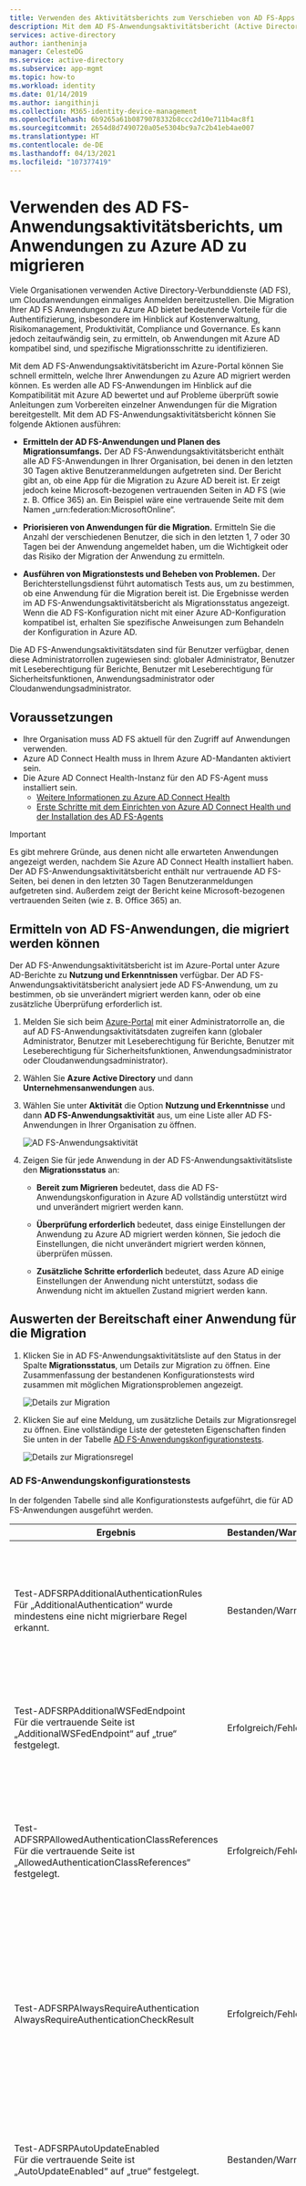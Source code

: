 ```yaml
---
title: Verwenden des Aktivitätsberichts zum Verschieben von AD FS-Apps in Azure Active Directory | Microsoft-Dokumentation
description: Mit dem AD FS-Anwendungsaktivitätsbericht (Active Directory-Verbunddienste) können Sie Anwendungen schnell von AD FS zu Azure Active Directory (Azure AD) migrieren. Dieses Migrationstool für AD FS identifiziert die Kompatibilität mit Azure AD und bietet Anleitungen zur Migration.
services: active-directory
author: iantheninja
manager: CelesteDG
ms.service: active-directory
ms.subservice: app-mgmt
ms.topic: how-to
ms.workload: identity
ms.date: 01/14/2019
ms.author: iangithinji
ms.collection: M365-identity-device-management
ms.openlocfilehash: 6b9265a61b0879078332b8ccc2d10e711b4ac8f1
ms.sourcegitcommit: 2654d8d7490720a05e5304bc9a7c2b41eb4ae007
ms.translationtype: HT
ms.contentlocale: de-DE
ms.lasthandoff: 04/13/2021
ms.locfileid: "107377419"
---
```

# <a name="use-the-ad-fs-application-activity-report-to-migrate-applications-to-azure-ad"></a>Verwenden des AD FS-Anwendungsaktivitätsberichts, um Anwendungen zu Azure AD zu migrieren

Viele Organisationen verwenden Active Directory-Verbunddienste (AD FS), um Cloudanwendungen einmaliges Anmelden bereitzustellen. Die Migration Ihrer AD FS Anwendungen zu Azure AD bietet bedeutende Vorteile für die Authentifizierung, insbesondere im Hinblick auf Kostenverwaltung, Risikomanagement, Produktivität, Compliance und Governance. Es kann jedoch zeitaufwändig sein, zu ermitteln, ob Anwendungen mit Azure AD kompatibel sind, und spezifische Migrationsschritte zu identifizieren.

Mit dem AD FS-Anwendungsaktivitätsbericht im Azure-Portal können Sie schnell ermitteln, welche Ihrer Anwendungen zu Azure AD migriert werden können. Es werden alle AD FS-Anwendungen im Hinblick auf die Kompatibilität mit Azure AD bewertet und auf Probleme überprüft sowie Anleitungen zum Vorbereiten einzelner Anwendungen für die Migration bereitgestellt. Mit dem AD FS-Anwendungsaktivitätsbericht können Sie folgende Aktionen ausführen:

* **Ermitteln der AD FS-Anwendungen und Planen des Migrationsumfangs.** Der AD FS-Anwendungsaktivitätsbericht enthält alle AD FS-Anwendungen in Ihrer Organisation, bei denen in den letzten 30 Tagen aktive Benutzeranmeldungen aufgetreten sind. Der Bericht gibt an, ob eine App für die Migration zu Azure AD bereit ist. Er zeigt jedoch keine Microsoft-bezogenen vertrauenden Seiten in AD FS (wie z. B. Office 365) an. Ein Beispiel wäre eine vertrauende Seite mit dem Namen „urn:federation:MicrosoftOnline“.

* **Priorisieren von Anwendungen für die Migration.** Ermitteln Sie die Anzahl der verschiedenen Benutzer, die sich in den letzten 1, 7 oder 30 Tagen bei der Anwendung angemeldet haben, um die Wichtigkeit oder das Risiko der Migration der Anwendung zu ermitteln.
* **Ausführen von Migrationstests und Beheben von Problemen.** Der Berichterstellungsdienst führt automatisch Tests aus, um zu bestimmen, ob eine Anwendung für die Migration bereit ist. Die Ergebnisse werden im AD FS-Anwendungsaktivitätsbericht als Migrationsstatus angezeigt. Wenn die AD FS-Konfiguration nicht mit einer Azure AD-Konfiguration kompatibel ist, erhalten Sie spezifische Anweisungen zum Behandeln der Konfiguration in Azure AD.

Die AD FS-Anwendungsaktivitätsdaten sind für Benutzer verfügbar, denen diese Administratorrollen zugewiesen sind: globaler Administrator, Benutzer mit Leseberechtigung für Berichte, Benutzer mit Leseberechtigung für Sicherheitsfunktionen, Anwendungsadministrator oder Cloudanwendungsadministrator.

## <a name="prerequisites"></a>Voraussetzungen

* Ihre Organisation muss AD FS aktuell für den Zugriff auf Anwendungen verwenden.
* Azure AD Connect Health muss in Ihrem Azure AD-Mandanten aktiviert sein.
* Die Azure AD Connect Health-Instanz für den AD FS-Agent muss installiert sein.
   * [Weitere Informationen zu Azure AD Connect Health](../hybrid/how-to-connect-health-adfs.md)
   * [Erste Schritte mit dem Einrichten von Azure AD Connect Health und der Installation des AD FS-Agents](../hybrid/how-to-connect-health-agent-install.md)

>[!IMPORTANT] 
>Es gibt mehrere Gründe, aus denen nicht alle erwarteten Anwendungen angezeigt werden, nachdem Sie Azure AD Connect Health installiert haben. Der AD FS-Anwendungsaktivitätsbericht enthält nur vertrauende AD FS-Seiten, bei denen in den letzten 30 Tagen Benutzeranmeldungen aufgetreten sind. Außerdem zeigt der Bericht keine Microsoft-bezogenen vertrauenden Seiten (wie z. B. Office 365) an.

## <a name="discover-ad-fs-applications-that-can-be-migrated"></a>Ermitteln von AD FS-Anwendungen, die migriert werden können 

Der AD FS-Anwendungsaktivitätsbericht ist im Azure-Portal unter Azure AD-Berichte zu **Nutzung und Erkenntnissen** verfügbar. Der AD FS-Anwendungsaktivitätsbericht analysiert jede AD FS-Anwendung, um zu bestimmen, ob sie unverändert migriert werden kann, oder ob eine zusätzliche Überprüfung erforderlich ist. 

1. Melden Sie sich beim [Azure-Portal](https://portal.azure.com) mit einer Administratorrolle an, die auf AD FS-Anwendungsaktivitätsdaten zugreifen kann (globaler Administrator, Benutzer mit Leseberechtigung für Berichte, Benutzer mit Leseberechtigung für Sicherheitsfunktionen, Anwendungsadministrator oder Cloudanwendungsadministrator).

2. Wählen Sie **Azure Active Directory** und dann **Unternehmensanwendungen** aus.

3. Wählen Sie unter **Aktivität** die Option **Nutzung und Erkenntnisse** und dann **AD FS-Anwendungsaktivität** aus, um eine Liste aller AD FS-Anwendungen in Ihrer Organisation zu öffnen.

   ![AD FS-Anwendungsaktivität](media/migrate-adfs-application-activity/adfs-application-activity.png)

4. Zeigen Sie für jede Anwendung in der AD FS-Anwendungsaktivitätsliste den **Migrationsstatus** an:

   * **Bereit zum Migrieren** bedeutet, dass die AD FS-Anwendungskonfiguration in Azure AD vollständig unterstützt wird und unverändert migriert werden kann.

   * **Überprüfung erforderlich** bedeutet, dass einige Einstellungen der Anwendung zu Azure AD migriert werden können, Sie jedoch die Einstellungen, die nicht unverändert migriert werden können, überprüfen müssen.

   * **Zusätzliche Schritte erforderlich** bedeutet, dass Azure AD einige Einstellungen der Anwendung nicht unterstützt, sodass die Anwendung nicht im aktuellen Zustand migriert werden kann.

## <a name="evaluate-the-readiness-of-an-application-for-migration"></a>Auswerten der Bereitschaft einer Anwendung für die Migration 

1. Klicken Sie in AD FS-Anwendungsaktivitätsliste auf den Status in der Spalte **Migrationsstatus**, um Details zur Migration zu öffnen. Eine Zusammenfassung der bestandenen Konfigurationstests wird zusammen mit möglichen Migrationsproblemen angezeigt.

   ![Details zur Migration](media/migrate-adfs-application-activity/migration-details.png)

2. Klicken Sie auf eine Meldung, um zusätzliche Details zur Migrationsregel zu öffnen. Eine vollständige Liste der getesteten Eigenschaften finden Sie unten in der Tabelle [AD FS-Anwendungskonfigurationstests](#ad-fs-application-configuration-tests).

   ![Details zur Migrationsregel](media/migrate-adfs-application-activity/migration-rule-details.png)

### <a name="ad-fs-application-configuration-tests"></a>AD FS-Anwendungskonfigurationstests

In der folgenden Tabelle sind alle Konfigurationstests aufgeführt, die für AD FS-Anwendungen ausgeführt werden.

|Ergebnis  |Bestanden/Warnung/Fehler  |BESCHREIBUNG  |
|---------|---------|---------|
|Test-ADFSRPAdditionalAuthenticationRules <br> Für „AdditionalAuthentication“ wurde mindestens eine nicht migrierbare Regel erkannt.       | Bestanden/Warnung          | Die vertrauende Seite verfügt über Regeln zum Anfordern der mehrstufigen Authentifizierung (Multi-Factor Authentication, MFA). Um zu Azure AD zu wechseln, übersetzen Sie diese Regeln in Richtlinien für bedingten Zugriff. Wenn Sie eine lokale MFA verwenden, empfehlen wir, dass Sie zu Azure AD MFA wechseln. [Weitere Informationen über bedingten Zugriff](../authentication/concept-mfa-howitworks.md).        |
|Test-ADFSRPAdditionalWSFedEndpoint <br> Für die vertrauende Seite ist „AdditionalWSFedEndpoint“ auf „true“ festgelegt.       | Erfolgreich/Fehler          | Die vertrauende Seite in AD FS unterstützt mehrere WS-Fed-Assertionsendpunkte. Zurzeit unterstützt Azure AD nur einen. Wenn Sie ein Szenario haben, in dem dieses Ergebnis die Migration blockiert, [geben Sie uns Feedback](https://feedback.azure.com/forums/169401-azure-active-directory/suggestions/38695621-allow-multiple-ws-fed-assertion-endpoints).     |
|Test-ADFSRPAllowedAuthenticationClassReferences <br> Für die vertrauende Seite ist „AllowedAuthenticationClassReferences“ festgelegt.       | Erfolgreich/Fehler          | Mit dieser Einstellung in AD FS können Sie angeben, ob die Anwendung so konfiguriert ist, dass nur bestimmte Authentifizierungstypen zugelassen werden. Wir empfehlen, den bedingten Zugriff zu verwenden, um diese Funktion zu erzielen.  Wenn Sie ein Szenario haben, in dem dieses Ergebnis die Migration blockiert, [geben Sie uns Feedback](https://feedback.azure.com/forums/169401-azure-active-directory/suggestions/38695672-allow-in-azure-ad-to-specify-certain-authentication).  [Weitere Informationen über bedingten Zugriff](../authentication/concept-mfa-howitworks.md).          |
|Test-ADFSRPAlwaysRequireAuthentication <br> AlwaysRequireAuthenticationCheckResult      | Erfolgreich/Fehler          | Mit dieser Einstellung in AD FS können Sie angeben, ob die Anwendung so konfiguriert ist, dass SSO-Cookies ignoriert werden und **immer eine Authentifizierung angefordert** wird. In Azure AD können Sie die Authentifizierungssitzung mithilfe von Richtlinien für bedingten Zugriff verwalten, um ein ähnliches Verhalten zu erzielen. [Weitere Informationen zum Konfigurieren der Verwaltung von Authentifizierungssitzungen mit bedingtem Zugriff](../conditional-access/howto-conditional-access-session-lifetime.md).          |
|Test-ADFSRPAutoUpdateEnabled <br> Für die vertrauende Seite ist „AutoUpdateEnabled“ auf „true“ festgelegt.       | Bestanden/Warnung          | Mit dieser Einstellung in AD FS können Sie angeben, ob AD FS für die automatische Aktualisierung der Anwendung basierend auf Änderungen innerhalb der Verbundmetadaten konfiguriert ist. Azure AD unterstützt dies derzeit nicht, sollte die Migration der Anwendung zu Azure AD jedoch nicht blockieren.           |
|Test-ADFSRPClaimsProviderName <br> Die vertrauende Seite verfügt über mehrere aktivierte ClaimsProviders-Elemente.       | Erfolgreich/Fehler          | Diese Einstellung in AD FS ruft die Identitätsanbieter auf, von denen die vertrauende Seite Ansprüche akzeptiert. In Azure AD können Sie die externe Zusammenarbeit mithilfe von Azure AD B2B ermöglichen. [Weitere Informationen zu Azure AD B2B](../external-identities/what-is-b2b.md).          |
|Test-ADFSRPDelegationAuthorizationRules      | Erfolgreich/Fehler          | Für die Anwendung sind benutzerdefinierte Delegationsautorisierungsregeln definiert. Dabei handelt es sich um ein WS-Trust-Konzept, das von Azure AD unterstützt wird, indem moderne Authentifizierungsprotokolle wie OpenID Connect und OAuth 2.0 verwendet werden. [Weitere Informationen zu Microsoft Identity Platform](../develop/v2-protocols-oidc.md).          |
|Test-ADFSRPImpersonationAuthorizationRules       | Bestanden/Warnung          | Für die Anwendung sind benutzerdefinierte Identitätswechsel-Autorisierungsregeln definiert. Dabei handelt es sich um ein WS-Trust-Konzept, das von Azure AD unterstützt wird, indem moderne Authentifizierungsprotokolle wie OpenID Connect und OAuth 2.0 verwendet werden. [Weitere Informationen zu Microsoft Identity Platform](../develop/v2-protocols-oidc.md).          |
|Test-ADFSRPIssuanceAuthorizationRules <br> Für „IssuanceAuthorization“ wurde mindestens eine nicht migrierbare Regel erkannt.       | Bestanden/Warnung          | Für die Anwendung sind benutzerdefinierte 	Ausstellungsautorisierungsregeln in AD FS definiert. Azure AD unterstützt diese Funktion mit bedingtem Azure AD-Zugriff. [Erfahren Sie mehr über bedingten Zugriff](../conditional-access/overview.md). <br> Sie können zudem den Zugriff auf eine Anwendung auf Benutzer oder Gruppen beschränken, die der Anwendung zugeordnet sind. [Erfahren Sie mehr über das Zuweisen von Benutzern und Gruppen für den Zugriff auf Anwendungen](./assign-user-or-group-access-portal.md).            |
|Test-ADFSRPIssuanceTransformRules <br> Für „IssuanceTransform“ wurde mindestens eine nicht migrierbare Regel erkannt.       | Bestanden/Warnung          | Für die Anwendung sind benutzerdefinierte 	Ausstellungstransformationsregeln in AD FS definiert. Azure AD unterstützt das Anpassen der im Token ausgestellten Ansprüche. Weitere Informationen finden Sie unter [Anpassen von Ansprüchen im SAML-Token für Unternehmensanwendungen](../develop/active-directory-saml-claims-customization.md).           |
|Test-ADFSRPMonitoringEnabled <br> Für die vertrauende Seite ist „MonitoringEnabled“ auf „true“ festgelegt.       | Bestanden/Warnung          | Mit dieser Einstellung in AD FS können Sie angeben, ob AD FS für die automatische Aktualisierung der Anwendung basierend auf Änderungen innerhalb der Verbundmetadaten konfiguriert ist. Azure AD unterstützt dies derzeit nicht, sollte die Migration der Anwendung zu Azure AD jedoch nicht blockieren.           |
|Test-ADFSRPNotBeforeSkew <br> NotBeforeSkewCheckResult      | Bestanden/Warnung          | AD FS lässt eine Zeitabweichung auf Grundlage der „NotBefore“- und „NotOnOrAfter“-Zeiten im SAML-Token zu. Azure AD verarbeitet dies standardmäßig automatisch.          |
|Test-ADFSRPRequestMFAFromClaimsProviders <br> Für die vertrauende Seite ist „RequestMFAFromClaimsProviders“ auf „true“ festgelegt.       | Bestanden/Warnung          | Diese Einstellung in AD FS bestimmt das Verhalten für MFA, wenn der Benutzer von einem anderen Anspruchsanbieter stammt. In Azure AD können Sie die externe Zusammenarbeit mithilfe von Azure AD B2B ermöglichen. Dann können Sie Richtlinien für bedingten Zugriff anwenden, um den Gastzugriff zu schützen. Erfahren Sie mehr über [Azure AD B2B](../external-identities/what-is-b2b.md) und den [bedingten Zugriff](../conditional-access/overview.md).          |
|Test-ADFSRPSignedSamlRequestsRequired <br> Für die vertrauende Seite ist „SignedSamlRequestsRequired“ auf „true“ festgelegt.       | Erfolgreich/Fehler          | Die Anwendung wird in AD FS zur Überprüfung der Signatur in der SAML-Anforderung konfiguriert. Azure AD akzeptiert eine signierte SAML-Anforderung, doch die Signatur wird nicht überprüft. Azure AD verfügt über verschiedene Methoden zum Schutz vor böswilligen Aufrufen. Beispielsweise verwendet Azure Ad die in der Anwendung konfigurierten Antwort-URLs, um die SAML-Anforderung zu überprüfen. Azure AD sendet ein Token nur an für die Anwendung konfigurierte Antwort-URLs. Wenn Sie ein Szenario haben, in dem dieses Ergebnis die Migration blockiert, [geben Sie uns Feedback](https://feedback.azure.com/forums/169401-azure-active-directory/suggestions/13394589-saml-signature).          |
|Test-ADFSRPTokenLifetime <br> TokenLifetimeCheckResult        | Bestanden/Warnung         | Die Anwendung ist für eine benutzerdefinierte Tokenlebensdauer konfiguriert. Der AD FS-Standardwert ist eine Stunde. Azure AD unterstützt diese Funktion mit bedingtem-Zugriff. Weitere Informationen finden Sie unter [Konfigurieren der Verwaltung von Authentifizierungssitzungen mit bedingtem Zugriff](../conditional-access/howto-conditional-access-session-lifetime.md).          |
|Die vertrauende Seite ist so konfiguriert, dass Ansprüche verschlüsselt werden. Diese Konfiguration wird von Azure AD unterstützt.       | Pass          | Mit Azure AD können Sie das an die Anwendung gesendete Token verschlüsseln. Weitere Informationen finden Sie unter [Konfigurieren der Azure AD-SAML-Tokenverschlüsselung](./howto-saml-token-encryption.md).          |
|EncryptedNameIdRequiredCheckResult      | Erfolgreich/Fehler          | Die Anwendung ist so konfiguriert, dass der NameID-Anspruch im SAML-Token verschlüsselt wird. Mit Azure AD können Sie das gesamte an die Anwendung gesendete Token verschlüsseln. Die Verschlüsselung bestimmter Ansprüche wird noch nicht unterstützt. Weitere Informationen finden Sie unter [Konfigurieren der Azure AD-SAML-Tokenverschlüsselung](./howto-saml-token-encryption.md).         |

## <a name="check-the-results-of-claim-rule-tests"></a>Prüfen der Ergebnisse von Anspruchsregeltests

Wenn Sie in AD FS eine Anspruchsregel für die Anwendung konfiguriert haben, bietet die Oberfläche eine detaillierte Analyse für alle Anspruchsregeln. Sie können erkennen, welche Anspruchsregeln nach Azure AD verschoben werden können und welche noch weiter geprüft werden müssen.

1. Klicken Sie in AD FS-Anwendungsaktivitätsliste auf den Status in der Spalte **Migrationsstatus**, um Details zur Migration zu öffnen. Eine Zusammenfassung der bestandenen Konfigurationstests wird zusammen mit möglichen Migrationsproblemen angezeigt.

2. Erweitern Sie auf der Seite **Details zur Migrationsregel** die Ergebnisse, um Details zu möglichen Migrationsproblemen anzuzeigen und weitere Anleitungen zu erhalten. Eine ausführliche Liste aller getesteten Anspruchsregeln finden Sie in der Tabelle [Prüfen der Ergebnisse von Anspruchsregeltests](#check-the-results-of-claim-rule-tests) weiter unten.

   Das folgende Beispiel zeigt Details zur Migrationsregel für die IssuanceTransform-Regel. Es werden die spezifischen Teile des Anspruchs aufgelistet, die überprüft und behandelt werden müssen, bevor Sie die Anwendung zu Azure AD migrieren können.

   ![Zusätzliche Anleitungen zu den Details zur Migrationsregel](media/migrate-adfs-application-activity/migration-rule-details-guidance.png)

### <a name="claim-rule-tests"></a>Anspruchsregeltests

In der folgenden Tabelle sind alle Anspruchsregeltests aufgeführt, die für AD FS-Anwendungen ausgeführt werden.

|Eigenschaft  |BESCHREIBUNG  |
|---------|---------|
|UNSUPPORTED_CONDITION_PARAMETER      | Die Bedingungsanweisung verwendet reguläre Ausdrücke, um auszuwerten, ob der Anspruch einem bestimmten Muster entspricht.  Um eine ähnliche Funktionalität in Azure AD zu erzielen, können Sie vordefinierte Transformationen wie z.B. IfEmpty(), StartWith() und Contains() verwenden. Weitere Informationen finden Sie unter [Anpassen von Ansprüchen im SAML-Token für Unternehmensanwendungen](../develop/active-directory-saml-claims-customization.md).          |
|UNSUPPORTED_CONDITION_CLASS      | Die Bedingungsanweisung verfügt über mehrere Bedingungen, die vor dem Ausführen der Ausstellungsanweisung ausgewertet werden müssen. Azure AD unterstützt diese Funktionalität möglicherweise mit den Transformationsfunktionen des Anspruchs, in denen Sie mehrere Anspruchswerte auswerten können.  Weitere Informationen finden Sie unter [Anpassen von Ansprüchen im SAML-Token für Unternehmensanwendungen](../develop/active-directory-saml-claims-customization.md).          |
|UNSUPPORTED_RULE_TYPE      | Die Anspruchsregel wurde nicht erkannt. Weitere Informationen zum Konfigurieren von Ansprüchen in Azure AD finden Sie unter [Anpassen von Ansprüchen im SAML-Token für Unternehmensanwendungen](../develop/active-directory-saml-claims-customization.md).          |
|CONDITION_MATCHES_UNSUPPORTED_ISSUER      | Die Bedingungsanweisung verwendet einen Aussteller, der in Azure AD nicht unterstützt wird. Derzeit bindet Azure AD keine Ansprüche aus anderen Speichern als Active Directory oder Azure AD ein. Wenn dies die Migration von Anwendungen zu Azure AD blockiert, [geben Sie uns Feedback](https://feedback.azure.com/forums/169401-azure-active-directory/suggestions/38695717-allow-to-source-user-attributes-from-external-dire).         |
|UNSUPPORTED_CONDITION_FUNCTION      | Die Bedingungsanweisung verwendet eine Aggregatfunktion, um einen einzelnen Anspruch unabhängig von der Anzahl der Übereinstimmungen auszugeben oder hinzuzufügen.  In Azure AD können Sie das Attribut eines Benutzers z.B. über Funktionen wie IfEmpty(), StartWith() und Contains() auswerten, um zu entscheiden, welcher Wert für den Anspruch verwendet werden soll. Weitere Informationen finden Sie unter [Anpassen von Ansprüchen im SAML-Token für Unternehmensanwendungen](../develop/active-directory-saml-claims-customization.md).          |
|RESTRICTED_CLAIM_ISSUED      | Die Bedingungsanweisung verwendet einen Anspruch, der in Azure AD eingeschränkt ist. Möglicherweise können Sie einen eingeschränkten Anspruch ausgeben, aber Sie können die Quelle nicht ändern und keine Transformation anwenden. Weitere Informationen finden Sie unter [Anpassen von in Token ausgegebenen Ansprüchen für eine bestimmte App in Azure AD](../develop/active-directory-claims-mapping.md).          |
|EXTERNAL_ATTRIBUTE_STORE      | Die Ausstellungsanweisung verwendet einen anderen Attributspeicher als Active Directory. Derzeit bindet Azure AD keine Ansprüche aus anderen Speichern als Active Directory oder Azure AD ein. Wenn dieses Ergebnis die Migration von Anwendungen zu Azure AD blockiert, [geben Sie uns Feedback](https://feedback.azure.com/forums/169401-azure-active-directory/suggestions/38695717-allow-to-source-user-attributes-from-external-dire).          |
|UNSUPPORTED_ISSUANCE_CLASS      | Die Ausstellungsanweisung verwendet ADD, um dem eingehenden Anspruchssatz Ansprüche hinzuzufügen. In Azure AD kann dies möglicherweise als mehrfache Anspruchstransformationen konfiguriert werden.  Weitere Informationen finden Sie unter [Anpassen von Ansprüchen im SAML-Token für Unternehmensanwendungen](../develop/active-directory-claims-mapping.md).         |
|UNSUPPORTED_ISSUANCE_TRANSFORMATION      | Die Ausstellungsanweisung verwendet reguläre Ausdrücke, um den Wert des Anspruchs zu transformieren, der ausgegeben werden soll. Um eine ähnliche Funktionalität in Azure AD zu erzielen, können Sie vordefinierte Transformationen wie z.B. Extract(), Trim() und ToLower verwenden. Weitere Informationen finden Sie unter [Anpassen von Ansprüchen im SAML-Token für Unternehmensanwendungen](../develop/active-directory-saml-claims-customization.md).          |

## <a name="troubleshooting"></a>Problembehandlung

### <a name="cant-see-all-my-ad-fs-applications-in-the-report"></a>Im Bericht werden nicht alle meine AD FS-Anwendungen angezeigt.

 Wenn Sie Azure AD Connect Health installiert haben, aber die Aufforderung zur Installation weiterhin angezeigt wird, oder wenn nicht alle Ihre AD FS-Anwendungen im Bericht angezeigt werden, verfügen Sie möglicherweise nicht über aktive AD FS-Anwendungen, oder Ihre AD FS-Anwendungen sind Microsoft-Anwendungen.
 
 Der AD FS-Anwendungsaktivitätsbericht enthält alle AD FS-Anwendungen in Ihrer Organisation, bei denen in den letzten 30 Tagen aktive Benutzeranmeldungen aufgetreten sind. Er zeigt jedoch keine Microsoft-bezogenen vertrauenden Seiten in AD FS (wie z. B. Office 365) an. So werden beispielsweise vertrauende Seiten mit den Namen „urn:federation:MicrosoftOnline“, „microsoftonline“ oder „microsoft:winhello:cert:prov:server“ nicht in der Liste angezeigt.





## <a name="next-steps"></a>Nächste Schritte

- [Video: Verwenden des AD FS-Aktivitätsberichts zum Migrieren einer Anwendung](https://www.youtube.com/watch?v=OThlTA239lU)
- [Verwalten von Anwendungen mit Azure Active Directory](what-is-application-management.md)
- [Verwalten des Zugriffs auf Apps](what-is-access-management.md)
- [Azure AD Connect und Verbund](../hybrid/how-to-connect-fed-whatis.md)
